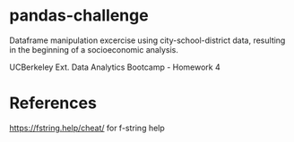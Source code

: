 # pandas-challenge
Dataframe manipulation excercise using city-school-district data, resulting in the beginning of a socioeconomic analysis.

UCBerkeley Ext. Data Analytics Bootcamp - Homework 4

# References
https://fstring.help/cheat/ for f-string help
